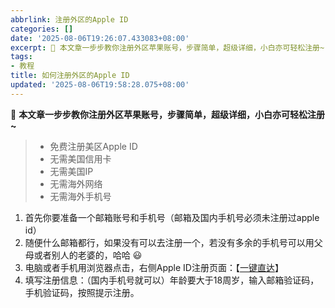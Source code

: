 ```yaml
---
abbrlink: 注册外区的Apple ID
categories: []
date: '2025-08-06T19:26:07.433083+08:00'
excerpt: 🙂 本文章一步步教你注册外区苹果账号，步骤简单，超级详细，小白亦可轻松注册~   免费注册美区Apple ID 无需美国信用卡 无需美国IP 无需海外网络 无需海外手机号    首先你要准备一个邮箱账号和手机号（邮箱及国内手机号必须未注册过apple id） 随便什么邮箱都行，如果没有可以去注册一个，若没有多余的手机号可以用父母或者别人的老婆的，哈哈 😃 电脑或者手机用浏览器点击，右侧Appl...
tags:
- 教程
title: 如何注册外区的Apple ID
updated: '2025-08-06T19:58:28.075+08:00'
---
```

🙂 **本文章一步步教你注册外区苹果账号，步骤简单，超级详细，小白亦可轻松注册~**

> * 免费注册美区Apple ID
> * 无需美国信用卡
> * 无需美国IP
> * 无需海外网络
> * 无需海外手机号

1. 首先你要准备一个邮箱账号和手机号（邮箱及国内手机号必须未注册过apple id）
2. 随便什么邮箱都行，如果没有可以去注册一个，若没有多余的手机号可以用父母或者别人的老婆的，哈哈 😃
3. 电脑或者手机用浏览器点击，右侧Apple ID注册页面：【[一键直达](https://account.apple.com/account)】
4. 填写注册信息：（国内手机号就可以）年龄要大于18周岁，输入邮箱验证码，手机验证码，按照提示注册。
